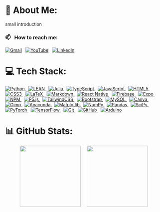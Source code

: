 # 💫 About Me:

small introduction

### 📫 &nbsp; How to reach me:

<a href="mailto:massimiliano.ghiotto00@gmail.com"><img alt="Gmail" src="https://img.shields.io/badge/-Gmail-05122A?style=flat&logo=gmail"/></a> &nbsp;
<a href="https://youtube.com/@UCriyKfaUh1k8QgyN8cCwx4A"><img alt="YouTube" src="https://img.shields.io/badge/-YouTube-05122A?style=flat&logo=YouTube"/></a> &nbsp;
<a href="https://www.linkedin.com/in/Massimiliano-Ghiotto/"><img alt="LinkedIn" src="https://img.shields.io/badge/-Linkedin-05122A?&style=flat&logo=linkedin"/></a> &nbsp;

<!-- <a href="https://instagram.com/mateMATTIci"><img alt="Instagram" src="https://img.shields.io/badge/-Instagram-05122A?logo=Instagram&logoColor=white"/></a> &nbsp; -->

# 💻 Tech Stack:

<a href="https://docs.python.org/">
  <img alt="Python" src="https://img.shields.io/badge/-Python-05122A?style=flat&logo=python"/>
</a> &nbsp;

<a href="https://leanprover.github.io/">
  <img alt="LEAN" src="https://img.shields.io/badge/-LEAN-05122A?style=flat&logo=lean"/>
</a> &nbsp;

<a href="https://julialang.org/">
  <img alt="Julia" src="https://img.shields.io/badge/-Julia-05122A?style=flat&logo=julia"/>
</a> &nbsp;

<a href="https://www.typescriptlang.org/">
  <img alt="TypeScript" src="https://img.shields.io/badge/-Typescript-05122A?style=flat&logo=typescript"/>
</a> &nbsp;

<a href="https://developer.mozilla.org/en-US/docs/Web/JavaScript">
  <img alt="JavaScript" src="https://img.shields.io/badge/-Javascript-05122A?style=flat&logo=javascript"/>
</a> &nbsp;

<a href="https://developer.mozilla.org/en-US/docs/Web/HTML">
  <img alt="HTML5" src="https://img.shields.io/badge/-HTML-05122A?style=flat&logo=html5"/>
</a> &nbsp;

<a href="https://www.w3.org/Style/CSS/">
  <img alt="CSS3" src="https://img.shields.io/badge/-CSS-05122A?style=flat&logo=css3"/>
</a> &nbsp;

<a href="https://www.latex-project.org/">
  <img alt="LaTeX" src="https://img.shields.io/badge/-LaTeX-05122A?style=flat&logo=latex"/>
</a> &nbsp;

<a href="https://www.markdownguide.org/">
  <img alt="Markdown" src="https://img.shields.io/badge/-Markdown-05122A?style=flat&logo=markdown"/>
</a> &nbsp;

<a href="https://reactnative.dev/">
  <img alt="React Native" src="https://img.shields.io/badge/-React_native-05122A?style=flat&logo=react"/>
</a> &nbsp;

<a href="https://firebase.google.com/">
  <img alt="Firebase" src="https://img.shields.io/badge/-Firebase-05122A?style=flat&logo=firebase"/>
</a> &nbsp;

<a href="https://expo.dev/">
  <img alt="Expo" src="https://img.shields.io/badge/-Expo-05122A?style=flat&logo=expo"/>
</a> &nbsp;

<a href="https://www.npmjs.com/">
  <img alt="NPM" src="https://img.shields.io/badge/-NPM-05122A?style=flat&logo=npm"/>
</a> &nbsp;

<a href="https://p5js.org/">
  <img alt="P5.js" src="https://img.shields.io/badge/-p5.js-05122A?style=flat&logo=p5.js"/>
</a> &nbsp;

<a href="https://tailwindcss.com/">
  <img alt="TailwindCSS" src="https://img.shields.io/badge/-Tailwindcss-05122A?style=flat&logo=tailwind-css"/>
</a> &nbsp;

<a href="https://getbootstrap.com/">
  <img alt="Bootstrap" src="https://img.shields.io/badge/-Bootstrap-05122A?style=flat&logo=bootstrap"/>
</a> &nbsp;

<a href="https://www.mysql.com/">
  <img alt="MySQL" src="https://img.shields.io/badge/-MySQL-05122A?style=flat&logo=mysql"/>
</a> &nbsp;

<a href="https://www.canva.com/">
  <img alt="Canva" src="https://img.shields.io/badge/-Canva-05122A?style=flat&logo=Canva"/>
</a> &nbsp;

<a href="https://www.gimp.org/">
  <img alt="Gimp" src="https://img.shields.io/badge/-Gimp-05122A?style=flat&logo=gimp"/>
</a> &nbsp;

<a href="https://www.anaconda.com/">
  <img alt="Anaconda" src="https://img.shields.io/badge/-Anaconda-05122A?style=flat&logo=anaconda"/>
</a> &nbsp;

<a href="https://matplotlib.org/">
  <img alt="Matplotlib" src="https://img.shields.io/badge/-Matplotlib-05122A?style=flat&logo=Matplotlib"/>
</a> &nbsp;

<a href="https://numpy.org/">
  <img alt="NumPy" src="https://img.shields.io/badge/-Numpy-05122A?style=flat&logo=numpy"/>
</a> &nbsp;

<a href="https://pandas.pydata.org/">
  <img alt="Pandas" src="https://img.shields.io/badge/-Pandas-05122A?style=flat&logo=pandas"/>
</a> &nbsp;

<a href="https://scipy.org/">
  <img alt="SciPy" src="https://img.shields.io/badge/-SciPy-05122A?style=flat&logo=scipy"/>
</a> &nbsp;

<a href="https://pytorch.org/">
  <img alt="PyTorch" src="https://img.shields.io/badge/-PyTorch-05122A?style=flat&logo=PyTorch"/>
</a> &nbsp;

<a href="https://www.tensorflow.org/">
  <img alt="TensorFlow" src="https://img.shields.io/badge/-TensorFlow-05122A?style=flat&logo=TensorFlow"/>
</a> &nbsp;

<a href="https://git-scm.com/">
  <img alt="Git" src="https://img.shields.io/badge/-Git-05122A?style=flat&logo=git"/>
</a> &nbsp;

<a href="https://github.com/">
  <img alt="GitHub" src="https://img.shields.io/badge/-Github-05122A?style=flat&logo=github"/>
</a> &nbsp;

<a href="https://www.arduino.cc/">
  <img alt="Arduino" src="https://img.shields.io/badge/-Arduino-05122A?style=flat&logo=Arduino"/>
</a>

# 📊 GitHub Stats:

<div style="display: flex; justify-content: center; align-items: center; gap: 20px;">
  <img src="https://github-readme-stats.vercel.app/api/top-langs/?username=MaxGhi8&theme=dark&hide_border=true&include_all_commits=false&count_private=true&layout=compact" height="195px"/>
  <img src="https://github-readme-stats.vercel.app/api?username=MaxGhi8&theme=dark&hide_border=true&include_all_commits=false&count_private=true" height="195px"/>
</div>
<!-- ![](https://github-readme-streak-stats.herokuapp.com/?user=MaxGhi8&theme=dark&hide_border=false)<br/> -->
